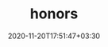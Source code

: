 ---
title: "honors"
date: 2020-11-20T17:51:47+03:30
draft: false
headless: true

# all icons by [feathericons.com](https://https://feathericons.com//) are supported
show_news_icons: false
default_news_icon: "award"

num_news: 5

news_items:
- text: Those who sow in tears shall reap with shouts of joy!
  extra_text: "(Psalms126:5 ESV)"
  date: 2020-02-20
# - text: Merit Students (Top 5%)
#   extra_text: "ShanghaiTech University, 2020"
#   date: 2020-07-01
# - text: "Scholarship for Outstanding Undergraduates (RMB 30,000)"
#   extra_text: "ShanghaiTech University, 2020"
#   date: 2021-07-01
---